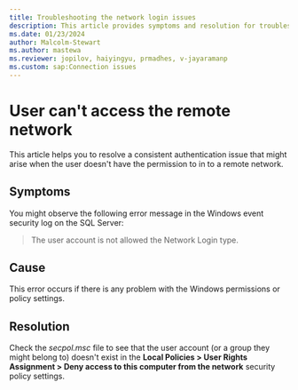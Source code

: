 ```yaml
---
title: Troubleshooting the network login issues 
description: This article provides symptoms and resolution for troubleshooting the consistent authentication issue related to the network login issue.
ms.date: 01/23/2024
author: Malcolm-Stewart
ms.author: mastewa
ms.reviewer: jopilov, haiyingyu, prmadhes, v-jayaramanp
ms.custom: sap:Connection issues
---
```


# User can't access the remote network

This article helps you to resolve a consistent authentication issue that might arise when the user doesn't have the permission to in to a remote network.

## Symptoms

You might observe the following error message in the Windows event security log on the SQL Server:

> The user account is not allowed the Network Login type.

## Cause

This error occurs if there is any problem with the Windows permissions or policy settings.

## Resolution

Check the *secpol.msc* file to see that the user account (or a group they might belong to) doesn't exist in the **Local Policies > User Rights Assignment > Deny access to this computer from the network** security policy settings.
